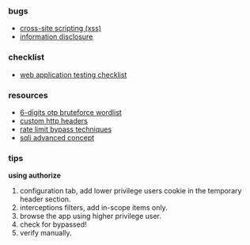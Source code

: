 ### bugs
- [cross-site scripting (xss)](https://github.com/yuzadef/allofbugs/blob/main/xss.md)
- [information disclosure](https://github.com/yuzadef/allofbugs/blob/main/information-disclosure.md)

### checklist
- [web application testing checklist](https://github.com/yuzadef/allofbugs/blob/main/checklist.md)

### resources
- [6-digits otp bruteforce wordlist](https://raw.githubusercontent.com/indahud/otp-wordlist/master/6_digit_mix.txt)
- [custom http headers](https://gist.githubusercontent.com/kaimi-/6b3c99538dce9e3d29ad647b325007c1/raw/921b0dd64e01c31106ece6087a3582e2d6fc6bc2/gistfile1.txt)
- [rate limit bypass techniques](https://medium.com/@raxomara/bypassing-rate-limits-all-known-techniques-25891bb5ca59)
- [sqli advanced concept](https://johnermac.github.io/notes/ewptx/sqli/)

### tips
**using authorize**
1. configuration tab, add lower privilege users cookie in the temporary header section.
2. interceptions filters, add in-scope items only.
3. browse the app using higher privilege user.
4. check for bypassed!
5. verify manually.
